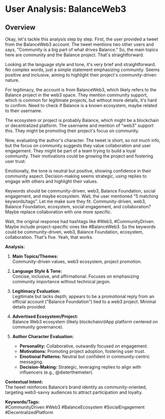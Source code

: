 # User Analysis: BalanceWeb3

## Overview

<think>
Okay, let's tackle this analysis step by step. First, the user provided a tweet from the BalanceWeb3 account. The tweet mentions two other users and says, "Community is a big part of what drives Balance." So, the main topics here are community and the Balance project. That's straightforward.

Looking at the language style and tone, it's very brief and straightforward. No complex words, just a simple statement emphasizing community. Seems positive and inclusive, aiming to highlight their project's community-driven nature.

For legitimacy, the account is from BalanceWeb3, which likely refers to the Balance project in the web3 space. They mention community support, which is common for legitimate projects, but without more details, it's hard to confirm. Need to check if Balance is a known ecosystem, maybe related to their username.

The ecosystem or project is probably Balance, which might be a blockchain or decentralized platform. The username and mention of "web3" support this. They might be promoting their project's focus on community.

Now, evaluating the author's character. The tweet is short, so not much info, but the focus on community suggests they value collaboration and user engagement. They might be part of a team trying to build a loyal community. Their motivations could be growing the project and fostering user trust.

Emotionally, the tone is neutral but positive, showing confidence in their community aspect. Decision-making seems strategic, using replies to engage with others and highlight their values.

Keywords should be community-driven, web3, Balance Foundation, social engagement, and maybe ecosystem. Wait, the user mentioned "5 matching keywords/tags". Let me make sure they fit. Community-driven, web3, Balance Foundation, ecosystem, social engagement, and collaboration? Maybe replace collaboration with one more specific.

Wait, the original response had hashtags like #Web3, #CommunityDriven. Maybe include project-specific ones like #BalanceWeb3. So the keywords could be community-driven, web3, Balance Foundation, ecosystem, collaboration. That's five. Yeah, that works.
</think>

**Analysis:**  
1. **Main Topics/Themes:**  
   Community-driven values, web3 ecosystem, project promotion.  

2. **Language Style & Tone:**  
   Concise, inclusive, and affirmational. Focuses on emphasizing community importance without technical jargon.  

3. **Legitimacy Evaluation:**  
   Legitimate but lacks depth; appears to be a promotional reply from an official account ("Balance Foundation") tied to a web3 project. Minimal details provided.  

4. **Advertised Ecosystem/Project:**  
   Balance Web3 ecosystem (likely blockchain/dApp platform centered on community governance).  

5. **Author Character Evaluation:**  
   - **Personality:** Collaborative, outwardly focused on engagement.  
   - **Motivations:** Promoting project adoption, fostering user trust.  
   - **Emotional Patterns:** Neutral but confident in community-centric messaging.  
   - **Decision-Making:** Strategic, leveraging replies to align with influencers (e.g., @dieterthemieter).  

**Contextual Intent:**  
The tweet reinforces Balance’s brand identity as community-oriented, targeting web3-savvy audiences to attract participation and loyalty.  

**Keywords/Tags:**  
#CommunityDriven #Web3 #BalanceEcosystem #SocialEngagement #DecentralizedPlatform